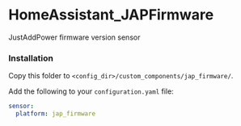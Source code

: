 # HomeAssistant_JAPFirmware
JustAddPower firmware version sensor

### Installation

Copy this folder to `<config_dir>/custom_components/jap_firmware/`.

Add the following to your `configuration.yaml` file:

```yaml
sensor:
  platform: jap_firmware
```
